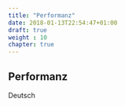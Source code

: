 ```yaml
---
title: "Performanz"
date: 2018-01-13T22:54:47+01:00
draft: true
weight : 10
chapter: true
---
```

## Performanz
Deutsch
